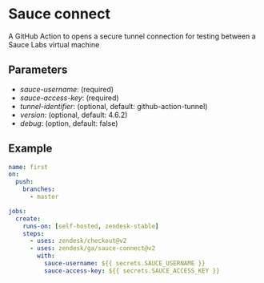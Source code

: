 # Sauce connect
A GitHub Action to opens a secure tunnel connection for testing between a Sauce Labs virtual machine

## Parameters
- *sauce-username*: (required)
- *sauce-access-key*: (required)
- *tunnel-identifier*: (optional, default: github-action-tunnel)
- *version*: (optional, default: 4.6.2)
- *debug*: (option, default: false)

## Example
```yaml
name: first
on:
  push:
    branches:
      - master

jobs:
  create:
    runs-on: [self-hosted, zendesk-stable]
    steps:
      - uses: zendesk/checkout@v2
      - uses: zendesk/ga/sauce-connect@v2
        with:
          sauce-username: ${{ secrets.SAUCE_USERNAME }}
          sauce-access-key: ${{ secrets.SAUCE_ACCESS_KEY }}
```
